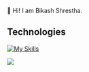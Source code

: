 👋 Hi! I am Bikash Shrestha.


## Technologies
[![My Skills](https://skillicons.dev/icons?i=python,js,c,java,,php,git)](https://skillicons.dev)


![](https://komarev.com/ghpvc/?username=bixash&color=green)
 
<!-- ![Medium](https://user-images.githubusercontent.com/83506059/183006012-4897ecfe-c827-49bd-a9e9-87c8a1a78378.jpg) -->
